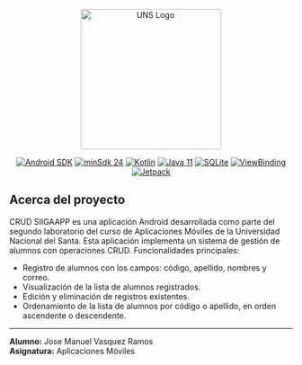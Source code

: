 <p align="center"><a href="https://www.uns.edu.pe" target="_blank"><img src="https://upload.wikimedia.org/wikipedia/commons/1/1a/Universidad_Nacional_del_Santa_Logo.png" width="250" alt="UNS Logo"></a></p>

<p align="center">
  <a href="https://developer.android.com/"><img src="https://img.shields.io/badge/Android-35-brightgreen?logo=android" alt="Android SDK"></a>
  <a href="https://developer.android.com/jetpack/compose"><img src="https://img.shields.io/badge/minSdk-24-yellow" alt="minSdk 24"></a>
  <a href="https://kotlinlang.org/"><img src="https://img.shields.io/badge/Kotlin-1.9.24-7F52FF?logo=kotlin&logoColor=white" alt="Kotlin"></a>
  <a href="https://www.java.com/"><img src="https://img.shields.io/badge/Java-11-%23ED8B00?logo=openjdk&logoColor=white" alt="Java 11"></a>
  <a href="https://sqlite.org/"><img src="https://img.shields.io/badge/SQLite-✓-darkcyan?logo=sqlite&logoColor=white" alt="SQLite"></a>
  <a href="https://developer.android.com/topic/libraries/view-binding"><img src="https://img.shields.io/badge/ViewBinding-✓-orange" alt="ViewBinding"></a>
  <a href="https://developer.android.com/jetpack"><img src="https://img.shields.io/badge/Jetpack-✓-%234285F4" alt="Jetpack"></a>
</p>

## Acerca del proyecto
CRUD SIIGAAPP es una aplicación Android desarrollada como parte del segundo laboratorio del curso de Aplicaciones Móviles de la Universidad Nacional del Santa. Esta aplicación implementa un sistema de gestión de alumnos con operaciones CRUD.
Funcionalidades principales:
- Registro de alumnos con los campos: código, apellido, nombres y correo.
- Visualización de la lista de alumnos registrados.
- Edición y eliminación de registros existentes.
- Ordenamiento de la lista de alumnos por código o apellido, en orden ascendente o descendente.

___

**Alumno:** Jose Manuel Vasquez Ramos  
**Asignatura:** Aplicaciones Móviles
